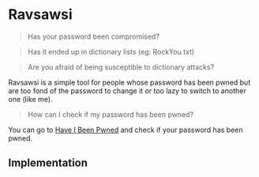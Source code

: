 # Ravsawsi
>Has your password been compromised?

>Has it ended up in dictionary lists (eg: RockYou.txt) 

>Are you afraid of being susceptible to dictionary attacks?

Ravsawsi is a simple tool for people whose password has been pwned but are too fond of the password to change it or too lazy to switch to another one (like me).

>How can I check if my password has been pwned?

You can go to [Have I Been Pwned](https://haveibeenpwned.com/) and check if your password has been pwned.

## Implementation

